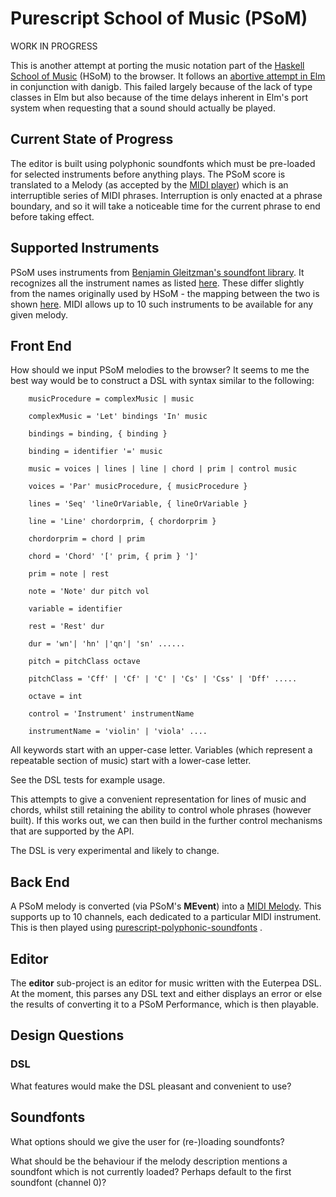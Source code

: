 Purescript School of Music (PSoM)
=================================

WORK IN PROGRESS

This is another attempt at porting the music notation part of the [Haskell School of Music](https://github.com/Euterpea/Euterpea2) (HSoM) to the browser. It follows an [abortive attempt in Elm](https://github.com/danigb/elm-school-of-music) in conjunction with danigb.  This failed largely because of the lack of type classes in Elm but also because of the time delays inherent in Elm's port system when requesting that a sound should actually be played.

Current State of Progress
-------------------------

The editor is built using polyphonic soundfonts which must be pre-loaded for selected instruments before anything plays.  The PSoM score is translated to a Melody (as accepted by the [MIDI player](https://github.com/newlandsvalley/purescript-midi-player)) which is an interruptible series of MIDI phrases.  Interruption is only enacted at a phrase boundary, and so it will take a noticeable time for the current phrase to end before taking effect. 

Supported Instruments
---------------------

PSoM uses instruments from [Benjamin Gleitzman's soundfont library](https://github.com/gleitz/midi-js-soundfonts).  It recognizes all the instrument names as listed [here](http://gleitz.github.io/midi-js-soundfonts/FluidR3_GM/names.json).  These differ slightly from the names originally used by HSoM - the mapping between the two is shown [here](https://github.com/newlandsvalley/purescript-school-of-music/blob/master/HSoM_INSTRUMENTS.md).  MIDI allows up to 10 such instruments to be available for any given melody.

Front End
---------

How should we input PSoM melodies to the browser?  It seems to me the best way would be to construct a DSL with syntax similar to the following:

```    
    musicProcedure = complexMusic | music
    
    complexMusic = 'Let' bindings 'In' music
    
    bindings = binding, { binding }
    
    binding = identifier '=' music

    music = voices | lines | line | chord | prim | control music

    voices = 'Par' musicProcedure, { musicProcedure }

    lines = 'Seq' 'lineOrVariable, { lineOrVariable }

    line = 'Line' chordorprim, { chordorprim }

    chordorprim = chord | prim

    chord = 'Chord' '[' prim, { prim } ']'

    prim = note | rest

    note = 'Note' dur pitch vol
    
    variable = identifier

    rest = 'Rest' dur

    dur = 'wn'| 'hn' |'qn'| 'sn' ......

    pitch = pitchClass octave

    pitchClass = 'Cff' | 'Cf' | 'C' | 'Cs' | 'Css' | 'Dff' .....

    octave = int

    control = 'Instrument' instrumentName

    instrumentName = 'violin' | 'viola' ....
```

All keywords start with an upper-case letter.  Variables (which represent a repeatable section of music) start with a lower-case letter.

See the DSL tests for example usage.

This attempts to give a convenient representation for lines of music and chords, whilst still retaining the ability to control whole phrases (however built). If this works out, we can then build in the further control mechanisms that are supported by the API.

The DSL is very experimental and likely to change.  

Back End
--------

A PSoM melody is converted (via PSoM's __MEvent__) into a [MIDI Melody](https://github.com/newlandsvalley/purescript-midi-player/blob/master/src/Data/Midi/Player/HybridPerformance.purs). This supports up to 10 channels, each dedicated to a particular MIDI instrument.  This is then played using  [purescript-polyphonic-soundfonts](https://github.com/newlandsvalley/purescript-polyphonic-soundfonts) .

Editor
------

The __editor__ sub-project is an editor for music written with the Euterpea DSL.  At the moment, this parses any DSL text and either displays an error or else the results of converting it to a PSoM Performance, which is then playable. 

Design Questions
----------------

### DSL

What features would make the DSL pleasant and convenient to use?

## Soundfonts

What options should we give the user for (re-)loading soundfonts?

What should be the behaviour if the melody description mentions a soundfont which is not currently loaded?  Perhaps default to the first soundfont (channel 0)?


